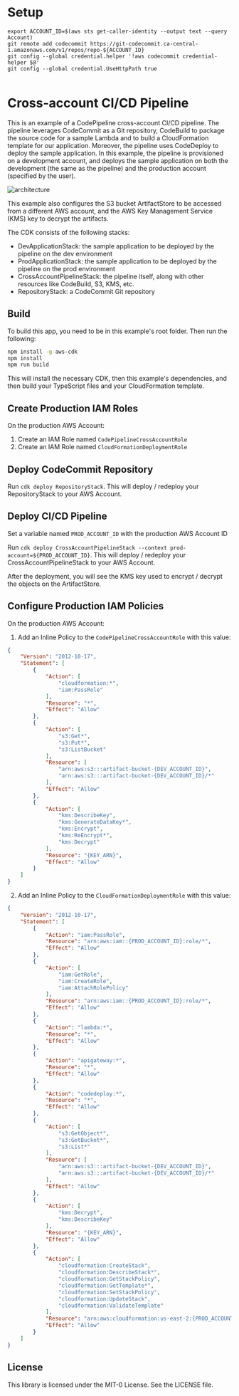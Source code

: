 # Setup

````
export ACCOUNT_ID=$(aws sts get-caller-identity --output text --query Account)
git remote add codecommit https://git-codecommit.ca-central-1.amazonaws.com/v1/repos/repo-${ACCOUNT_ID}
git config --global credential.helper '!aws codecommit credential-helper $@'
git config --global credential.UseHttpPath true


````

# Cross-account CI/CD Pipeline

This is an example of a CodePipeline cross-account CI/CD pipeline. The pipeline leverages CodeCommit as a Git repository, CodeBuild to package the source code for a sample Lambda and to build a CloudFormation template for our application. Moreover, the pipeline uses CodeDeploy to deploy the sample application. In this example, the pipeline is provisioned on a development account, and deploys the sample application on both the development (the same as the pipeline) and the production account (specified by the user).

![architecture](images/CrossAccountCICDPipeline.png)

This example also configures the S3 bucket ArtifactStore to be accessed from a different AWS account, and the AWS Key Management Service (KMS) key to decrypt the artifacts.

The CDK consists of the following stacks:
- DevApplicationStack: the sample application to be deployed by the pipeline on the dev environment
- ProdApplicationStack: the sample application to be deployed by the pipeline on the prod environment
- CrossAccountPipelineStack: the pipeline itself, along with other resources like CodeBuild, S3, KMS, etc.
- RepositoryStack: a CodeCommit Git repository

## Build

To build this app, you need to be in this example's root folder. Then run the following:

```bash
npm install -g aws-cdk
npm install
npm run build
```

This will install the necessary CDK, then this example's dependencies, and then build your TypeScript files and your CloudFormation template.

## Create Production IAM Roles

On the production AWS Account:
1. Create an IAM Role named `CodePipelineCrossAccountRole`
2. Create an IAM Role named `CloudFormationDeploymentRole`

## Deploy CodeCommit Repository

Run `cdk deploy RepositoryStack`. This will deploy / redeploy your RepositoryStack to your AWS Account.

## Deploy CI/CD Pipeline

Set a variable named `PROD_ACCOUNT_ID` with the production AWS Account ID

Run `cdk deploy CrossAccountPipelineStack --context prod-account=${PROD_ACCOUNT_ID}`. This will deploy / redeploy your CrossAccountPipelineStack to your AWS Account.

After the deployment, you will see the KMS key used to encrypt / decrypt the objects on the ArtifactStore.

## Configure Production IAM Policies

On the production AWS Account:

1. Add an Inline Policy to the `CodePipelineCrossAccountRole` with this value:
```json
{
    "Version": "2012-10-17",
    "Statement": [
        {
            "Action": [
                "cloudformation:*",
                "iam:PassRole"
            ],
            "Resource": "*",
            "Effect": "Allow"
        },
        {
            "Action": [
                "s3:Get*",
                "s3:Put*",
                "s3:ListBucket"
            ],
            "Resource": [
                "arn:aws:s3:::artifact-bucket-{DEV_ACCOUNT_ID}",
                "arn:aws:s3:::artifact-bucket-{DEV_ACCOUNT_ID}/*"
            ],
            "Effect": "Allow"
        },
        {
            "Action": [ 
                "kms:DescribeKey", 
                "kms:GenerateDataKey*", 
                "kms:Encrypt", 
                "kms:ReEncrypt*", 
                "kms:Decrypt" 
            ], 
            "Resource": "{KEY_ARN}",
            "Effect": "Allow"
        }
    ]
}
```

2. Add an Inline Policy to the `CloudFormationDeploymentRole` with this value:
```json
{
    "Version": "2012-10-17",
    "Statement": [
        {
            "Action": "iam:PassRole",
            "Resource": "arn:aws:iam::{PROD_ACCOUNT_ID}:role/*",
            "Effect": "Allow"
        },
        {
            "Action": [
                "iam:GetRole",
                "iam:CreateRole",
                "iam:AttachRolePolicy"
            ],
            "Resource": "arn:aws:iam::{PROD_ACCOUNT_ID}:role/*",
            "Effect": "Allow"
        },
        {
            "Action": "lambda:*",
            "Resource": "*",
            "Effect": "Allow"
        },
        {
            "Action": "apigateway:*",
            "Resource": "*",
            "Effect": "Allow"
        },
        {
            "Action": "codedeploy:*",
            "Resource": "*",
            "Effect": "Allow"
        },
        {
            "Action": [
                "s3:GetObject*",
                "s3:GetBucket*",
                "s3:List*"
            ],
            "Resource": [
                "arn:aws:s3:::artifact-bucket-{DEV_ACCOUNT_ID}",
                "arn:aws:s3:::artifact-bucket-{DEV_ACCOUNT_ID}/*"
            ],
            "Effect": "Allow"
        },
        {
            "Action": [
                "kms:Decrypt",
                "kms:DescribeKey"
            ],
            "Resource": "{KEY_ARN}",
            "Effect": "Allow"
        },
        {
            "Action": [
                "cloudformation:CreateStack",
                "cloudformation:DescribeStack*",
                "cloudformation:GetStackPolicy",
                "cloudformation:GetTemplate*",
                "cloudformation:SetStackPolicy",
                "cloudformation:UpdateStack",
                "cloudformation:ValidateTemplate"
            ],
            "Resource": "arn:aws:cloudformation:us-east-2:{PROD_ACCOUNT_ID}:stack/ProdApplicationDeploymentStack/*",
            "Effect": "Allow"
        }
    ]
}
```

## License

This library is licensed under the MIT-0 License. See the LICENSE file.

